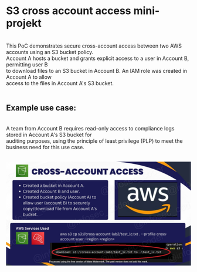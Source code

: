 <h1>S3 cross account access mini-projekt</h1>
<br> This PoC demonstrates secure cross-account access between two AWS accounts using an S3 bucket policy. 
<br> Account A hosts a bucket and grants explicit access to a user in Account B, permitting user B
<br>to download files to an S3 bucket in Account B. An IAM role was created in Account A to allow
<br>access to the files in Account A's S3 bucket. 
<br>
<br><h2>Example use case:</h2>
<br>A team from Account B requires read-only access to compliance logs stored in Account A's S3 bucket for 
<br>auditing purposes, using the principle of least privilege (PLP) to meet the business need for this use case.
<br>
<br>

![Alt Text](S3_cross_account_access_lc_WATERMARKED_lc.jpg)
